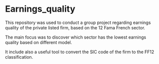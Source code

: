 # Earnings_quality

This repository was used to conduct a group project regarding earnings quality of the private listed firm, based on the 12 Fama French sector. 

The main focus was to discover which sector has the lowest earnings quality based on different model.

It include also a useful tool to convert the SIC code of the firm to the FF12 classification.
